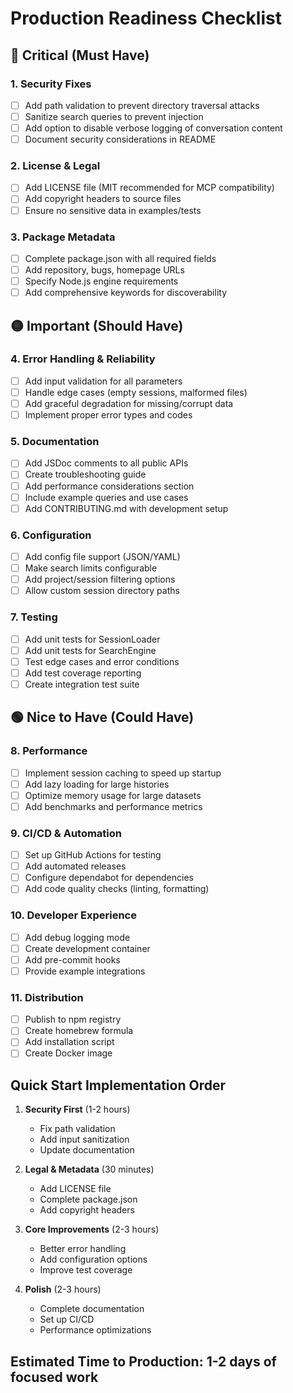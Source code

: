 # Production Readiness Checklist

## 🔴 Critical (Must Have)

### 1. Security Fixes
- [ ] Add path validation to prevent directory traversal attacks
- [ ] Sanitize search queries to prevent injection
- [ ] Add option to disable verbose logging of conversation content
- [ ] Document security considerations in README

### 2. License & Legal
- [ ] Add LICENSE file (MIT recommended for MCP compatibility)
- [ ] Add copyright headers to source files
- [ ] Ensure no sensitive data in examples/tests

### 3. Package Metadata
- [ ] Complete package.json with all required fields
- [ ] Add repository, bugs, homepage URLs
- [ ] Specify Node.js engine requirements
- [ ] Add comprehensive keywords for discoverability

## 🟡 Important (Should Have)

### 4. Error Handling & Reliability
- [ ] Add input validation for all parameters
- [ ] Handle edge cases (empty sessions, malformed files)
- [ ] Add graceful degradation for missing/corrupt data
- [ ] Implement proper error types and codes

### 5. Documentation
- [ ] Add JSDoc comments to all public APIs
- [ ] Create troubleshooting guide
- [ ] Add performance considerations section
- [ ] Include example queries and use cases
- [ ] Add CONTRIBUTING.md with development setup

### 6. Configuration
- [ ] Add config file support (JSON/YAML)
- [ ] Make search limits configurable
- [ ] Add project/session filtering options
- [ ] Allow custom session directory paths

### 7. Testing
- [ ] Add unit tests for SessionLoader
- [ ] Add unit tests for SearchEngine
- [ ] Test edge cases and error conditions
- [ ] Add test coverage reporting
- [ ] Create integration test suite

## 🟢 Nice to Have (Could Have)

### 8. Performance
- [ ] Implement session caching to speed up startup
- [ ] Add lazy loading for large histories
- [ ] Optimize memory usage for large datasets
- [ ] Add benchmarks and performance metrics

### 9. CI/CD & Automation
- [ ] Set up GitHub Actions for testing
- [ ] Add automated releases
- [ ] Configure dependabot for dependencies
- [ ] Add code quality checks (linting, formatting)

### 10. Developer Experience
- [ ] Add debug logging mode
- [ ] Create development container
- [ ] Add pre-commit hooks
- [ ] Provide example integrations

### 11. Distribution
- [ ] Publish to npm registry
- [ ] Create homebrew formula
- [ ] Add installation script
- [ ] Create Docker image

## Quick Start Implementation Order

1. **Security First** (1-2 hours)
   - Fix path validation
   - Add input sanitization
   - Update documentation

2. **Legal & Metadata** (30 minutes)
   - Add LICENSE file
   - Complete package.json
   - Add copyright headers

3. **Core Improvements** (2-3 hours)
   - Better error handling
   - Add configuration options
   - Improve test coverage

4. **Polish** (2-3 hours)
   - Complete documentation
   - Set up CI/CD
   - Performance optimizations

## Estimated Time to Production: 1-2 days of focused work